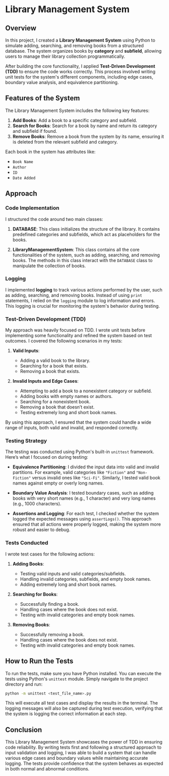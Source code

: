 
# Library Management System

## Overview
In this project, I created a **Library Management System** using Python to simulate adding, searching, and removing books from a structured database. The system organizes books by **category** and **subfield**, allowing users to manage their library collection programmatically.

After building the core functionality, I applied **Test-Driven Development (TDD)** to ensure the code works correctly. This process involved writing unit tests for the system's different components, including edge cases, boundary value analysis, and equivalence partitioning.

## Features of the System
The Library Management System includes the following key features:
1. **Add Books**: Add a book to a specific category and subfield.
2. **Search for Books**: Search for a book by name and return its category and subfield if found.
3. **Remove Books**: Remove a book from the system by its name, ensuring it is deleted from the relevant subfield and category.

Each book in the system has attributes like:
- `Book Name`
- `Author`
- `ID`
- `Date Added`

## Approach
### Code Implementation
I structured the code around two main classes:
1. **DATABASE**: This class initializes the structure of the library. It contains predefined categories and subfields, which act as placeholders for the books.
   
2. **LibraryManagementSystem**: This class contains all the core functionalities of the system, such as adding, searching, and removing books. The methods in this class interact with the `DATABASE` class to manipulate the collection of books.

### Logging
I implemented **logging** to track various actions performed by the user, such as adding, searching, and removing books. Instead of using `print` statements, I relied on the `logging` module to log information and errors. This logging is crucial for monitoring the system's behavior during testing.

### Test-Driven Development (TDD)
My approach was heavily focused on TDD. I wrote unit tests before implementing some functionality and refined the system based on test outcomes. I covered the following scenarios in my tests:

1. **Valid Inputs**:
   - Adding a valid book to the library.
   - Searching for a book that exists.
   - Removing a book that exists.

2. **Invalid Inputs and Edge Cases**:
   - Attempting to add a book to a nonexistent category or subfield.
   - Adding books with empty names or authors.
   - Searching for a nonexistent book.
   - Removing a book that doesn’t exist.
   - Testing extremely long and short book names.
   
By using this approach, I ensured that the system could handle a wide range of inputs, both valid and invalid, and responded correctly.

### Testing Strategy
The testing was conducted using Python's built-in `unittest` framework. Here’s what I focused on during testing:

- **Equivalence Partitioning**: I divided the input data into valid and invalid partitions. For example, valid categories like `"Fiction"` and `"Non-Fiction"` versus invalid ones like `"Sci-Fi"`. Similarly, I tested valid book names against empty or overly long names.
  
- **Boundary Value Analysis**: I tested boundary cases, such as adding books with very short names (e.g., 1 character) and very long names (e.g., 1000 characters).

- **Assertions and Logging**: For each test, I checked whether the system logged the expected messages using `assertLogs()`. This approach ensured that all actions were properly logged, making the system more robust and easier to debug.

### Tests Conducted
I wrote test cases for the following actions:
1. **Adding Books**: 
   - Testing valid inputs and valid categories/subfields.
   - Handling invalid categories, subfields, and empty book names.
   - Adding extremely long and short book names.

2. **Searching for Books**: 
   - Successfully finding a book.
   - Handling cases where the book does not exist.
   - Testing with invalid categories and empty book names.

3. **Removing Books**:
   - Successfully removing a book.
   - Handling cases where the book does not exist.
   - Testing with invalid categories and empty book names.

## How to Run the Tests
To run the tests, make sure you have Python installed. You can execute the tests using Python's `unittest` module. Simply navigate to the project directory and run:

```bash
python -m unittest <test_file_name>.py
```

This will execute all test cases and display the results in the terminal. The logging messages will also be captured during test execution, verifying that the system is logging the correct information at each step.

## Conclusion
This Library Management System showcases the power of TDD in ensuring code reliability. By writing tests first and following a structured approach to input validation and logging, I was able to build a system that can handle various edge cases and boundary values while maintaining accurate logging. The tests provide confidence that the system behaves as expected in both normal and abnormal conditions.
